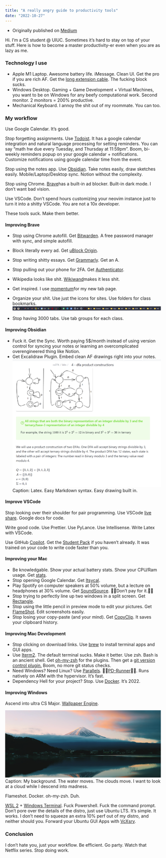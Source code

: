 ```yaml
---
title: "A really angry guide to productivity tools"
date: "2022-10-27"
---
```


+ Originally published on [Medium](https://medium.com/@peter.a.stenger/a-really-angry-guide-to-productivity-tools-28089285a2f)

Hi. I’m a CS student @ UIUC. Sometimes it’s hard to stay on top of your stuff. Here is how to become a master productivity-er even when you are as lazy as me.

### Technology I use

*   Apple M1 Laptop. Awesome battery life. iMessage. Clean UI. Get the pro if you are rich AF. Get the [long extension cable](https://www.apple.com/shop/product/MK122LL/A/power-adapter-extension-cable). The fucking block sucks.
*   Windows Desktop. Gaming + Game Development + Virtual Machines, you want to be on Windows for any beefy computational work. Second monitor. 2 monitors = 200% productive.
*   Mechanical Keyboard. I annoy the shit out of my roommate. You can too.

### My workflow

Use Google Calendar. It’s good.

Stop forgetting assignments. Use [Todoist](https://todoist.com/). It has a google calendar integration and natural language processing for setting reminders. You can say “math hw due every Tuesday, and Thursday at 11:59pm”. Boom, bi-weekly reminders popup on your google calendar + notifications. Customize notifications using google calendar time from the event.

Stop using the notes app. Use [Obsidian](https://obsidian.md/). Take notes easily, draw sketches easily. Mobile/Laptop/Desktop sync. Notion without the complexity.

Stop using Chrome. [Brave](https://brave.com/)has a built-in ad blocker. Built-in dark mode. I don’t want bad vision.

Use VSCode. Don’t spend hours customizing your neovim instance just to turn it into a shitty VSCode. You are not a 10x developer.

These tools suck. Make them better.

#### Improving Brave

*   Stop using Chrome autofill. Get [Bitwarden](https://bitwarden.com/). A free password manager with sync, and simple autofill.
*   Block literally every ad. Get [uBlock Origin](https://chrome.google.com/webstore/detail/ublock-origin/cjpalhdlnbpafiamejdnhcphjbkeiagm?hl=en).
*   Stop writing shitty essays. Get [Grammarly](https://chrome.google.com/webstore/detail/grammarly-grammar-checker/kbfnbcaeplbcioakkpcpgfkobkghlhen/related). Get an A.
*   Stop pulling out your phone for 2FA. Get [Authenticator](https://chrome.google.com/webstore/detail/authenticator/bhghoamapcdpbohphigoooaddinpkbai?hl=en).
*   Wikipedia looks like shit. [Wikiwand](https://chrome.google.com/webstore/detail/wikiwand-wikipedia-modern/emffkefkbkpkgpdeeooapgaicgmcbolj?hl=en-US)makes it less shit.
*   Get inspired. I use [momentum](https://chrome.google.com/webstore/detail/momentum/laookkfknpbbblfpciffpaejjkokdgca?hl=en)for my new tab page.
*   Organize your shit. Use just the icons for sites. Use folders for class bookmarks.
![image](./images/1.png#layoutTextWidth)


*   Stop having 3000 tabs. Use tab groups for each class.

#### Improving Obsidian

*   Fuck it. Get the Sync. Worth paying 5$/month instead of using version control for syncing your notes or learning an overcomplicated overengineered thing like Notion.
*   Get Excalidraw Plugin. Embed clean AF drawings right into your notes.
![image](./images/2.png#layoutTextWidth)
Caption: Latex. Easy Markdown syntax. Easy drawing built in.



#### Improve VSCode

Stop looking over their shoulder for pair programming. Use VSCode [live share](https://code.visualstudio.com/learn/collaboration/live-share). Google docs for code.

Write good code. Use Prettier. Use PyLance. Use Intellisense. Write Latex with VSCode.

Use GitHub [Copilot](https://github.com/features/copilot). Get the [Student Pack](https://education.github.com/pack) if you haven’t already. It was trained on your code to write code faster than you.

#### Improving your Mac

*   Be knowledgable. Show your actual battery stats. Show your CPU/Ram usage. Get [stats](https://github.com/exelban/stats).
*   Stop opening Google Calendar. Get [Itsycal](https://www.mowglii.com/itsycal/).
*   Play Spotify on computer speakers at 50% volume, but a lecture on headphones at 30% volume. Get [SoundSource](https://rogueamoeba.com/soundsource/). 🏴‍☠️Don’t pay for it.🏴‍☠️
*   Stop trying to perfectly line up two windows in a split screen. Get [Rectangle](https://rectangleapp.com/).
*   Stop using the little pencil in preview mode to edit your pictures. Get [FlameShot](https://flameshot.org/). Edit screenshots easily.
*   Stop losing your copy-paste (and your mind). Get [CopyClip](https://apps.apple.com/us/app/copyclip-clipboard-history/id595191960?mt=12). It saves your clipboard history.

#### Improving Mac Development

*   Stop clicking on download links. Use [brew](https://brew.sh/) to install terminal apps and GUI apps.
*   Use [Iterm2](https://iterm2.com/). The default terminal sucks. Make it better. Use zsh. Bash is an ancient shell. Get [oh-my-zsh](https://ohmyz.sh/) for the plugins. Then get a [git version control plugin.](https://github.com/ohmyzsh/ohmyzsh/blob/master/plugins/git/git.plugin.zsh) Boom, no more git status checks.
*   Need Windows? Need Linux? Use [Parallels](https://www.parallels.com/). 🏴‍☠️[PD-Runner](https://github.com/utsanjan/PD-Runner)🏴‍☠️. Runs natively on ARM with the hypervisor. It’s fast.
*   Dependency Hell for your project? Stop. Use [Docker](https://www.docker.com/). It’s 2022.

#### Improving Windows

Ascend into ultra CS Major. [Wallpaper Engine](https://www.wallpaperengine.io/en).

![image](./images/3.png#layoutTextWidth)
Caption: My background. The water moves. The clouds move. I want to look at a cloud while I descend into madness.



Flameshot. Docker. oh-my-zsh. Duh.

[WSL 2](https://learn.microsoft.com/en-us/windows/wsl/install) + [Windows Terminal](https://apps.microsoft.com/store/detail/windows-terminal/9N0DX20HK701?hl=en-us&amp;gl=us). Fuck Powershell. Fuck the command prompt. Don’t pore over the details of the distro, just use Ubuntu LTS. It’s simple. It works. I don’t need to squeeze an extra 10% perf out of my distro, and neither should you. Forward your Ubuntu GUI Apps with [VcXsrv](https://sourceforge.net/projects/vcxsrv/).

### Conclusion

I don’t hate you, just your workflow. Be efficient. Go party. Watch that Netflix series. Stop doing work.
